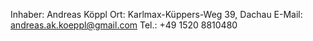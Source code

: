 Inhaber: Andreas Köppl 
Ort: Karlmax-Küppers-Weg 39, Dachau 
E-Mail: andreas.ak.koeppl@gmail.com 
Tel.: +49 1520 8810480
